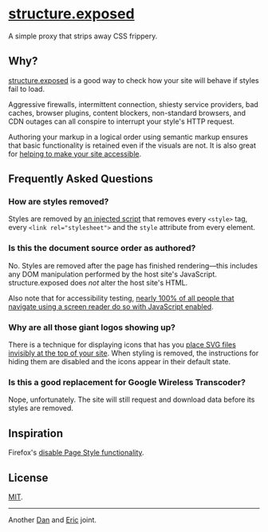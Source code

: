 # [structure.exposed](http://structure.exposed/)

A simple proxy that strips away CSS frippery.

## Why?

[structure.exposed](http://structure.exposed/) is a good way to check how your site will behave if styles fail to load.

Aggressive firewalls, intermittent connection, shiesty service providers, bad caches, browser plugins, content blockers, non-standard browsers, and CDN outages can all conspire to interrupt your style's HTTP request. 

Authoring your markup in a logical order using semantic markup ensures that basic functionality is retained even if the visuals are not. It is also great for [helping to make your site accessible](http://a11yproject.com/posts/navigate-using-just-your-keyboard/).

## Frequently Asked Questions

### How are styles removed?

Styles are removed by [an injected script](https://github.com/danielsmc/structure-exposed/blob/master/public/nuclear-reset.js) that removes every `<style>` tag, every `<link rel="stylesheet">` and the `style` attribute from every element.

### Is this the document source order as authored?

No. Styles are removed after the page has finished rendering—this includes any DOM manipulation performed by the host site's JavaScript. structure.exposed does *not* alter the host site's HTML.

Also note that for accessibility testing, [nearly 100% of all people that navigate using a screen reader do so with JavaScript enabled](http://a11yproject.com/posts/myth-screen-readers-dont-use-javascript/). 

### Why are all those giant logos showing up?

There is a technique for displaying icons that has you [place SVG files invisibly at the top of your site](https://css-tricks.com/svg-sprites-use-better-icon-fonts/). When styling is removed, the instructions for hiding them are disabled and the icons appear in their default state.

### Is this a good replacement for Google Wireless Transcoder?

Nope, unfortunately. The site will still request and download data before its styles are removed.

## Inspiration

Firefox's [disable Page Style functionality](https://developer.yahoo.com/blogs/ydn/temporarily-disable-css-testing-53538.html).


## License

[MIT](https://raw.githubusercontent.com/danielsmc/structure-exposed/master/LICENSE).

* * *

Another [Dan](https://twitter.com/mclaughlin) and [Eric](https://twitter.com/ericwbailey) joint.
